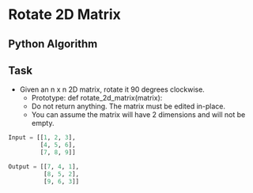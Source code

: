 # Rotate 2D Matrix

## Python Algorithm

## Task
* Given an n x n 2D matrix, rotate it 90 degrees clockwise.
  - Prototype: def rotate_2d_matrix(matrix):
  - Do not return anything. The matrix must be edited in-place.
  - You can assume the matrix will have 2 dimensions and will not be empty.

```python
Input = [[1, 2, 3],
         [4, 5, 6],
         [7, 8, 9]]

Output = [[7, 4, 1],
          [8, 5, 2],
          [9, 6, 3]]

